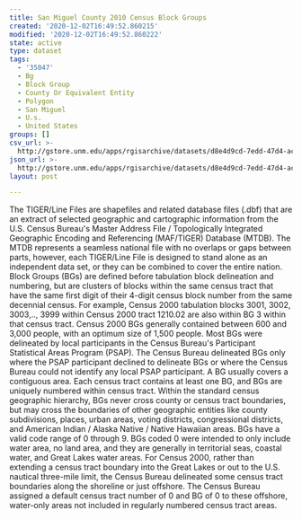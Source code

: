 ```yaml
---
title: San Miguel County 2010 Census Block Groups
created: '2020-12-02T16:49:52.860215'
modified: '2020-12-02T16:49:52.860222'
state: active
type: dataset
tags:
  - '35047'
  - Bg
  - Block Group
  - County Or Equivalent Entity
  - Polygon
  - San Miguel
  - U.s.
  - United States
groups: []
csv_url: >-
  http://gstore.unm.edu/apps/rgisarchive/datasets/d8e4d9cd-7edd-47d4-ac9c-9febdb26ea04/tl_2010_35047_bg10.derived.csv
json_url: >-
  http://gstore.unm.edu/apps/rgisarchive/datasets/d8e4d9cd-7edd-47d4-ac9c-9febdb26ea04/tl_2010_35047_bg10.derived.json
layout: post

---
```

The TIGER/Line Files are shapefiles and related database files (.dbf) that are an extract of selected geographic and cartographic information from the U.S. Census Bureau's Master Address File / Topologically Integrated Geographic Encoding and Referencing (MAF/TIGER) Database (MTDB).  The MTDB represents a seamless national file with no overlaps or gaps between parts, however, each TIGER/Line File is designed to stand alone as an independent data set, or they can be combined to cover the entire nation.  Block Groups (BGs) are defined before tabulation block delineation and numbering, but are clusters of blocks within the same census tract that have the same first digit of their 4-digit census block number from the same decennial census.  For example, Census 2000 tabulation blocks 3001, 3002, 3003,.., 3999 within Census 2000 tract 1210.02 are also within BG 3 within that census tract.  Census 2000 BGs generally contained between 600 and 3,000 people, with an optimum size of 1,500 people.  Most BGs were delineated by local participants in the Census Bureau's Participant Statistical Areas Program (PSAP).  The Census Bureau delineated BGs only where the PSAP participant declined to delineate BGs or where the Census Bureau could not identify any local PSAP participant.  A BG usually covers a contiguous area.  Each census tract contains at least one BG, and BGs are uniquely numbered within census tract.  Within the standard census geographic hierarchy, BGs never cross county or census tract boundaries, but may cross the boundaries of other geographic entities like county subdivisions, places, urban areas, voting districts, congressional districts, and American Indian / Alaska Native / Native Hawaiian areas.  BGs have a valid code range of 0 through 9.  BGs coded 0 were intended to only include water area, no land area, and they are generally in territorial seas, coastal water, and Great Lakes water areas.  For Census 2000, rather than extending a census tract boundary into the Great Lakes or out to the U.S. nautical three-mile limit, the Census Bureau delineated some census tract boundaries along the shoreline or just offshore.  The Census Bureau assigned a default census tract number of 0 and BG of 0 to these offshore, water-only areas not included in regularly numbered census tract areas.  

